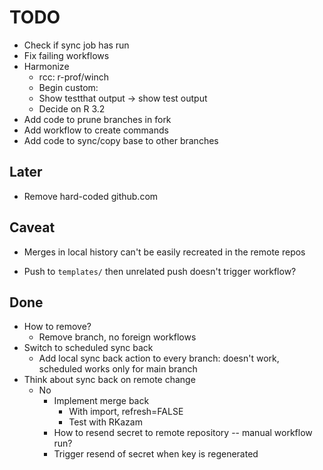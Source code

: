 # TODO

- Check if sync job has run
- Fix failing workflows
- Harmonize
    - rcc: r-prof/winch
    - Begin custom:
    - Show testthat output -> show test output
    - Decide on R 3.2
- Add code to prune branches in fork
- Add workflow to create commands
- Add code to sync/copy base to other branches

## Later

- Remove hard-coded github.com

## Caveat

- Merges in local history can't be easily recreated in the remote repos

- Push to `templates/` then unrelated push doesn't trigger workflow?

## Done

- How to remove?
    - Remove branch, no foreign workflows
- Switch to scheduled sync back
    - Add local sync back action to every branch: doesn't work, scheduled works only for main branch
- Think about sync back on remote change
    - No
        - Implement merge back
            - With import, refresh=FALSE
            - Test with RKazam
        - How to resend secret to remote repository -- manual workflow run?
        - Trigger resend of secret when key is regenerated
